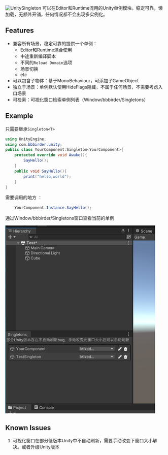 ![UnitySingleton](https://socialify.git.ci/labbbirder/UnitySingleton/image?description=1&font=Jost&forks=1&issues=1&name=1&stargazers=1&theme=Auto)
可以在Editor和Runtime混用的Unity单例模块。稳定可靠，懒加载，无额外开销，任何情况都不会出现多实例化。
## Features
* 兼容所有场景，稳定可靠的提供一个单例：
    * Editor和Runtime混合使用
    * 中途重新编译脚本
    * 不同的`Reload Domain`选项
    * 场景切换
    * etc
* 可以包含子物体：基于MonoBehaviour，可添加子GameObject
* 独立于场景：单例默认使用HideFlags隐藏，不属于任何场景，不需要考虑入口场景
* 可检索：可视化窗口检索单例列表（Window/bbbirder/Singletons）
## Example
只需要继承`Singleton<T>`
```csharp
using UnityEngine;
using com.bbbirder.unity;
public class YourComponent:Singleton<YourComponent>{
    protected override void Awake(){
        SayHello();
    }
    public void SayHello(){
        print("hello,world");
    }
}
```
需要调用的地方 ：
```csharp
    YourComponent.Instance.SayHello();
```
通过Window/bbbirder/Singletons窗口查看当前的单例

![窗口截图](Documentation/img_record.png)
## Known Issues
1. 可视化窗口在部分低版本Unity中不自动刷新，需要手动改变下窗口大小解决。或者升级Unity版本
